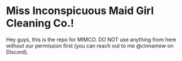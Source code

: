 # Miss Inconspicuous Maid Girl Cleaning Co.!

Hey guys, this is the repo for MIMCO. DO NOT use anything from here without our permission first (you can reach out to me @cinnamew on Discord).
